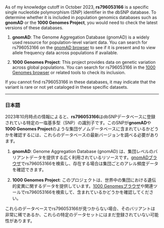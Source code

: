 As of my knowledge cutoff in October 2023, **rs796053166** is a specific single nucleotide polymorphism (SNP) identifier in the dbSNP database. To determine whether it is included in population genomics databases such as **gnomAD** or the **1000 Genomes Project**, you would need to check the latest versions of these databases.

1. **gnomAD**: The Genome Aggregation Database (gnomAD) is a widely used resource for population-level variant data. You can search for rs796053166 on the [gnomAD browser](https://gnomad.broadinstitute.org/) to see if it is present and to view allele frequency data across populations if available.

2. **1000 Genomes Project**: This project provides data on genetic variation across global populations. You can search for rs796053166 in the [1000 Genomes browser](https://www.internationalgenome.org/) or related tools to check its inclusion.

If you cannot find rs796053166 in these databases, it may indicate that the variant is rare or not yet cataloged in these specific datasets.

---

### 日本語
2023年10月時点の情報によると、**rs796053166**はdbSNPデータベースに登録されている特定の一塩基多型（SNP）の識別子です。このSNPが**gnomAD**や**1000 Genomes Project**のような集団ゲノムデータベースに含まれているかどうかを確認するには、これらのデータベースの最新バージョンを調べる必要があります。

1. **gnomAD**: Genome Aggregation Database (gnomAD) は、集団レベルのバリアントデータを提供する広く利用されているリソースです。[gnomADブラウザ](https://gnomad.broadinstitute.org/)でrs796053166を検索し、存在する場合は集団ごとのアレル頻度データを確認できます。

2. **1000 Genomes Project**: このプロジェクトは、世界中の集団における遺伝的変異に関するデータを提供しています。[1000 Genomesブラウザ](https://www.internationalgenome.org/)や関連ツールでrs796053166を検索して、含まれているかどうかを確認してください。

これらのデータベースでrs796053166が見つからない場合、そのバリアントは非常に稀であるか、これらの特定のデータセットにはまだ登録されていない可能性があります。